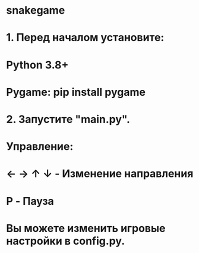 # snakegame

# 1. Перед началом установите:
# Python 3.8+
# Pygame: pip install pygame
# 2. Запустите "main.py".

# Управление:
# ← → ↑ ↓ - Изменение направления
# P - Пауза

# Вы можете изменить игровые настройки в config.py.
